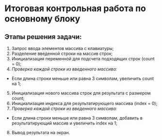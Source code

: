 # Итоговая контрольная работа по основному блоку
## Этапы решения задачи:
1. Запрос ввода элементов массива с клавиатуры;
2. Разделение введенной строки на массив строк;
3. Инициализация переменной для подсчета подходящих строк (count = 0);
4.  *Проверка каждой строки из введенного массива:*
* Если длина строки меньше или равна 3 символам, увеличить count на 1;
5. Инициализация нового массива строк для результата с размером count;
6. Инициализация индекса для результатирующего массива (index = 0);
7. *Проверка каждой строки из введенного массива:*
* Если длина строки меньше или равна 3 символам, добавить в результатирующий массив и увеличить index на 1;
8. Вывод результата на экран.
